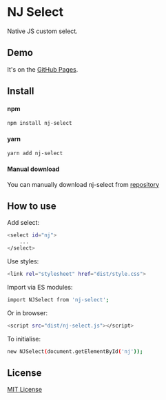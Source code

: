 # NJ Select
Native JS custom select.

## Demo
It's on the [GitHub Pages](https://phx-vic.github.io/nj-select/).

## Install
#### npm
```sh
npm install nj-select
```

#### yarn
```sh
yarn add nj-select
```

#### Manual download
You can manually download nj-select from [repository](https://github.com/phx-vic/nj-select/blob/master/dist/nj-select.js)

## How to use
Add select:
```sh
<select id="nj">
    ...
</select>
```

Use styles:
```sh
<link rel="stylesheet" href="dist/style.css">
```

Import via ES modules:
```sh
import NJSelect from 'nj-select';
```

Or in browser:
```sh
<script src="dist/nj-select.js"></script>
```

To initialise:
```sh
new NJSelect(document.getElementById('nj'));
```

## License
[MIT License](https://en.wikipedia.org/wiki/MIT_License)
